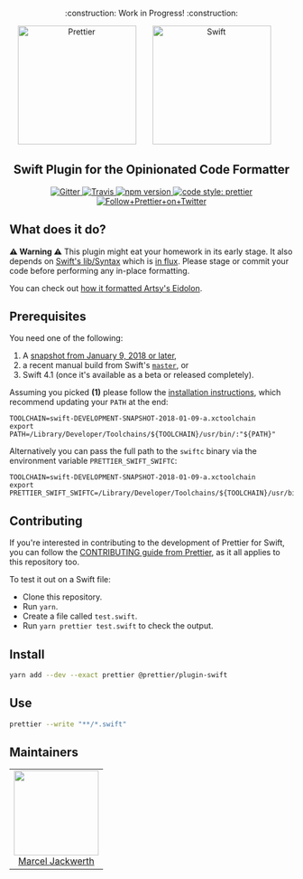 <p align="center">
    :construction: Work in Progress! :construction:
</p>

<div align="center">
<img alt="Prettier" height="210"
  src="https://cdn.rawgit.com/prettier/prettier-logo/master/images/prettier-icon-light.svg">
<img alt="Swift" height="210px" vspace="" hspace="25" 
  src="https://upload.wikimedia.org/wikipedia/commons/9/9d/Swift_logo.svg">
</div>

<h2 align="center">Swift Plugin for the Opinionated Code Formatter</h2>

<p align="center">
  <a href="https://gitter.im/jlongster/prettier">
    <img alt="Gitter" src="https://img.shields.io/gitter/room/jlongster/prettier.svg?style=flat-square">
  </a>
  <a href="https://travis-ci.org/prettier/prettier-swift">
    <img alt="Travis" src="https://img.shields.io/travis/prettier/prettier-swift/master.svg?style=flat-square">
  </a>
  <a href="https://www.npmjs.com/package/@prettier/plugin-swift">
    <img alt="npm version" src="https://img.shields.io/npm/v/@prettier/plugin-swift.svg?style=flat-square">
  </a>
  <!-- <a href="https://www.npmjs.com/package/@prettier/plugin-swift">
    <img alt="monthly downloads" src="https://img.shields.io/npm/dm/@prettier/plugin-swift.svg?style=flat-square">
  </a> -->
  <a href="#badge">
    <img alt="code style: prettier" src="https://img.shields.io/badge/code_style-prettier-ff69b4.svg?style=flat-square">
  </a>
  <a href="https://twitter.com/PrettierCode">
    <img alt="Follow+Prettier+on+Twitter" src="https://img.shields.io/twitter/follow/prettiercode.svg?label=follow+prettier&style=flat-square">
  </a>
</p>

## What does it do?

**:warning: Warning :warning:** This plugin might eat your homework in its early stage.
It also depends on [Swift's lib/Syntax](https://github.com/apple/swift/blob/master/lib/Syntax) which is
[in flux](https://github.com/apple/swift/blob/master/lib/Syntax/Status.md).
Please stage or commit your code before performing any in-place formatting.

You can check out [how it formatted Artsy's Eidolon](https://github.com/sirlantis/eidolon/pull/1/files).

## Prerequisites

You need one of the following:

1. A [snapshot from January 9, 2018 or later](https://swift.org/download/#snapshots),
2. a recent manual build from Swift's [`master`](https://github.com/apple/swift), or
3. Swift 4.1 (once it's available as a beta or released completely).

Assuming you picked **(1)** please follow the
[installation instructions](https://swift.org/download/#using-downloads),
which recommend updating your `PATH` at the end:

```
TOOLCHAIN=swift-DEVELOPMENT-SNAPSHOT-2018-01-09-a.xctoolchain
export PATH=/Library/Developer/Toolchains/${TOOLCHAIN}/usr/bin/:"${PATH}"
```

Alternatively you can pass the full path to the `swiftc` binary
via the environment variable `PRETTIER_SWIFT_SWIFTC`:

```
TOOLCHAIN=swift-DEVELOPMENT-SNAPSHOT-2018-01-09-a.xctoolchain
export PRETTIER_SWIFT_SWIFTC=/Library/Developer/Toolchains/${TOOLCHAIN}/usr/bin/swiftc
```

## Contributing

If you're interested in contributing to the development of Prettier for Swift, you can follow the [CONTRIBUTING guide from Prettier](https://github.com/prettier/prettier/blob/master/CONTRIBUTING.md), as it all applies to this repository too.

To test it out on a Swift file:

* Clone this repository.
* Run `yarn`.
* Create a file called `test.swift`.
* Run `yarn prettier test.swift` to check the output.

## Install

```bash
yarn add --dev --exact prettier @prettier/plugin-swift
```

## Use

```bash
prettier --write "**/*.swift"
```

## Maintainers

<table>
  <tbody>
    <tr>
      <td align="center">
        <a href="https://github.com/sirlantis">
          <img width="150" height="150" src="https://github.com/sirlantis.png?v=3&s=150">
          </br>
          Marcel Jackwerth
        </a>
      </td>
    </tr>
  <tbody>
</table>
